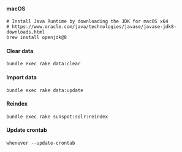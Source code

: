 #### macOS
```
# Install Java Runtime by downloading the JDK for macOS x64
# https://www.oracle.com/java/technologies/javase/javase-jdk8-downloads.html
brew install openjdk@8
```

#### Clear data
```
bundle exec rake data:clear
```

#### Import data
```
bundle exec rake data:update
```

#### Reindex
```
bundle exec rake sunspot:solr:reindex
```

#### Update crontab
```
whenever --update-crontab
```
